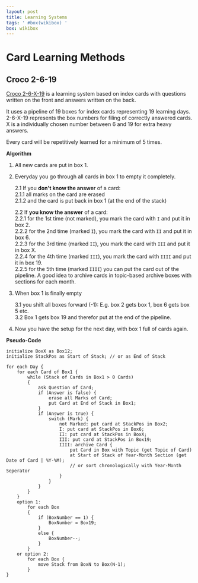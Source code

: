 ```yaml
---
layout: post
title: Learning Systems
tags: ' #box(wikibox) '
box: wikibox
---
```


# Card Learning Methods

## Croco 2-6-19

[Croco 2-6-X-19](http://www.youtube.com/watch?v=LnU53vjplI0) is a learning system based on index cards with questions written on the front and answers written on the back. 

It uses a pipeline of 19 boxes for index cards representing 19 learning days. 2-6-X-19 represents the box numbers for filing of correctly answered cards. X is a individually chosen number between 6 and 19 for extra heavy answers.

Every card will be repetitively learned for a minimum of 5 times.

**Algorithm**

1. All new cards are put in box 1.
2. Everyday you go through all cards in box 1 to empty it completely.  

	2.1 If you **don't know the answer** of a card:  
	2.1.1 all marks on the card are erased  
	2.1.2 and the card is put back in box 1 (at the end of the stack)  
	
	2.2 If **you know the answer** of a card:  
	2.2.1 for the 1st time (not marked), you mark the card with `I` and put it in box 2.  
	2.2.2 for the 2nd time (marked `I`), you mark the card with `II` and put it in box 6.  
	2.2.3 for the 3rd time (marked `II`), you mark the card with `III` and put it in box X.  
	2.2.4 for the 4th time (marked `III`), you mark the card with `IIII` and put it in box 19.  
	2.2.5 for the 5th time (marked `IIII`) you can put the card out of the pipeline. A good idea to archive cards in topic-based archive boxes with sections for each month.

3. When box 1 is finally empty

	3.1 you shift all boxes forward (-1): E.g. box 2 gets box 1, box 6 gets box 5 etc.  
	3.2 Box 1 gets box 19 and therefor put at the end of the pipeline.

4. Now you have the setup for the next day, with box 1 full of cards again.

**Pseudo-Code**

	initialize BoxX as Box12;
	initialize StackPos as Start of Stack; // or as End of Stack

	for each Day {
		for each Card of Box1 {
			while (Stack of Cards in Box1 > 0 Cards)
			{
				ask Question of Card;
				if (Answer is false) {
					erase all Marks of Card;
					put Card at End of Stack in Box1;
				}
				if (Answer is true) {
					switch (Mark) {
						not Marked: put card at StackPos in Box2;
						I: put card at StackPos in Box6;
						II: put card at StackPos in BoxX;
						III: put card at StackPos in Box19;
						IIII: archive Card {
							put Card in Box with Topic (get Topic of Card) 
							at Start of Stack of Year-Month Section (get Date of Card | %Y-%M);
							// or sort chronologically with Year-Month Seperator
						}
					}
				}
			}
		}
		option 1:
			for each Box
			{
				if (BoxNumber == 1) {
					BoxNumber = Box19;
				}
				else {
					BoxNumber--;
				}
			}
		or option 2:
			for each Box {
				move Stack from BoxN to Box(N-1);
			}
	}